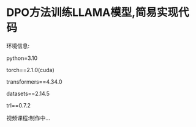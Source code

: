 # DPO方法训练LLAMA模型,简易实现代码

环境信息:

python=3.10

torch==2.1.0(cuda)

transformers==4.34.0

datasets==2.14.5

trl==0.7.2

视频课程:制作中...
